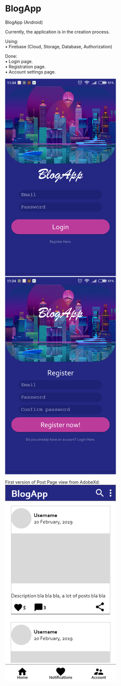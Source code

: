 # BlogApp
BlogApp (Android)

Currently, the application is in the creation process. <br />

Using: <br />
• Firebase (Cloud, Storage, Database, Authorization) <br />

Done: <br />
• Login page. <br />
• Registration page. <br />
• Account settings page. <br />

<img src="https://github.com/bartekhejke/BlogApp/blob/master/description_images/login_page.png" alt="alt text" width="360" height="640">
<img src="https://github.com/bartekhejke/BlogApp/blob/master/description_images/registration_page.png" alt="alt text" width="360" height="640"> <br/>

First version of Post Page view from AdobeXd: <br/>
<img src="https://github.com/bartekhejke/BlogApp/blob/master/description_images/PostPage.png" alt="alt text" width="360" height="640">
